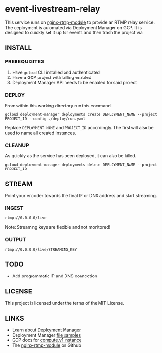 # event-livestream-relay

This service runs on [nginx-rtmp-module](https://github.com/arut/nginx-rtmp-module/issues) to provide an RTMP relay service. The deployment is automated via Deployment Manager on GCP. It is designed to quickly set it up for events and then trash the project via


## INSTALL

### PREREQUISITES
1. Have `gcloud` CLI installed and authenticated
2. Have a GCP project with billing enabled
3. Deployment Manager API needs to be enabled for said project

### DEPLOY
From within this working directory run this command 
```shell
gcloud deployment-manager deployments create DEPLOYMENT_NAME --project PROJECT_ID --config ./deploy/run.yaml
```
Replace `DEPLOYMENT_NAME` and `PROJECT_ID` accordingly. The first will also be used to name all created instances.

### CLEANUP
As quickly as the service has been deployed, it can also be killed.
```shell
gcloud deployment-manager deployments delete DEPLOYMENT_NAME --project PROJECT_ID
```

## STREAM
Point your encoder towards the final IP or DNS address and start streaming.

### INGEST
```
rtmp://0.0.0.0/live
```
Note: Streaming keys are flexible and not monitored!

### OUTPUT
```
rtmp://0.0.0.0/live/STREAMING_KEY
```


## TODO

- Add programmatic IP and DNS connection


## LICENSE

This project is licensed under the terms of the MIT License.

## LINKS

- Learn about [Deployment Manager](https://cloud.google.com/deployment-manager/docs/how-to)
- Deployment Manager [file samples](https://github.com/GoogleCloudPlatform/deploymentmanager-samples/tree/master/examples/v2)
- GCP docs for [compute.v1.instance](https://cloud.google.com/compute/docs/reference/rest/v1/instances)
- The [nginx-rtmp-module](https://github.com/arut/nginx-rtmp-module) on Github